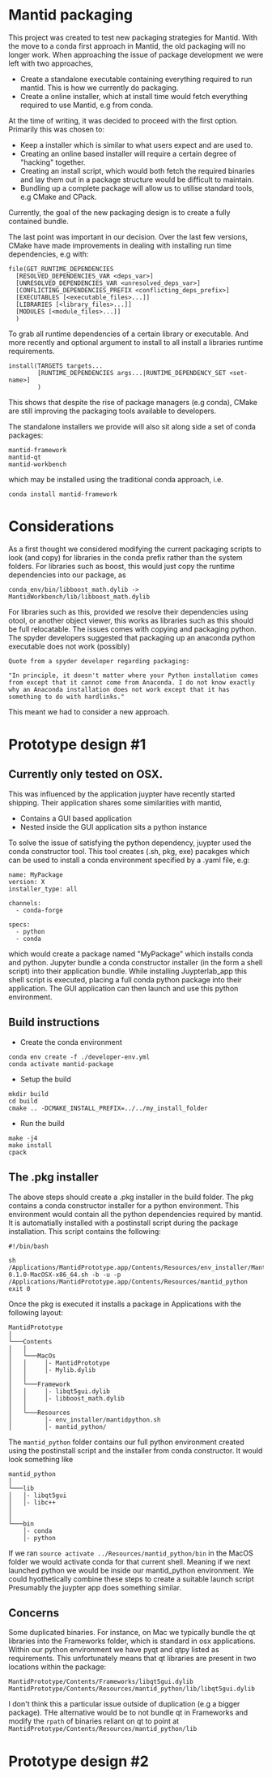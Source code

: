 # Mantid packaging
This project was created to test new packaging strategies for Mantid. With the move to a conda first approach in Mantid, the old packaging will no longer work. When approaching the issue of package development we were left with two approaches,

- Create a standalone executable containing everything required to run mantid. This is how we currently do packaging.
- Create a online installer, which at install time would fetch everything required to use Mantid, e.g from conda.

At the time of writing, it was decided to proceed with the first option. Primarily this was chosen to:

- Keep a installer which is similar to what users expect and are used to.
- Creating an online based installer will require a certain degree of "hacking" together. 
- Creating an install script, which would both fetch the required binaries and lay them out in a package structure would be difficult to maintain.
- Bundling up a complete package will allow us to utilise standard tools, e.g CMake and CPack. 

Currently, the goal of the new packaging design is to create a fully contained bundle.

The last point was important in our decision. Over the last few versions, CMake have made improvements in dealing with installing run time dependencies, e.g with:
```
file(GET_RUNTIME_DEPENDENCIES
  [RESOLVED_DEPENDENCIES_VAR <deps_var>]
  [UNRESOLVED_DEPENDENCIES_VAR <unresolved_deps_var>]
  [CONFLICTING_DEPENDENCIES_PREFIX <conflicting_deps_prefix>]
  [EXECUTABLES [<executable_files>...]]
  [LIBRARIES [<library_files>...]]
  [MODULES [<module_files>...]]
  )
```
To grab all runtime dependencies of a certain library or executable. And more recently and optional argument to install to all install a libraries runtime requirements. 
```
install(TARGETS targets...
        [RUNTIME_DEPENDENCIES args...|RUNTIME_DEPENDENCY_SET <set-name>]
        )
```
This shows that despite the rise of package managers (e.g conda), CMake are still improving the packaging tools available to developers.

The standalone installers we provide will also sit along side a set of conda packages:
```
mantid-framework
mantid-qt
mantid-workbench
```
which may be installed using the traditional conda approach, i.e.

```
conda install mantid-framework
```
# Considerations
As a first thought we considered modifying the current packaging scripts to look (and copy) for libraries in the conda prefix rather than the system folders. For libraries such as boost, this would just copy the runtime dependencies into our package, as 

```
conda_env/bin/libboost_math.dylib -> MantidWorkbench/lib/libboost_math.dylib
```
For libraries such as this, provided we resolve their dependencies using otool, or another object viewer, this works as libraries such as this should be full relocatable. The issues comes with copying and packaging python. The spyder developers suggested that packaging up an anaconda python executable does not work (possibly)
```
Quote from a spyder developer regarding packaging:

"In principle, it doesn't matter where your Python installation comes from except that it cannot come from Anaconda. I do not know exactly why an Anaconda installation does not work except that it has something to do with hardlinks."
```

This meant we had to consider a new approach.

# Prototype design #1
## Currently only tested on OSX. 
This was influenced by the application juypter have recently started shipping. Their application shares some similarities with mantid,

- Contains a GUI based application
- Nested inside the GUI application sits a python instance

To solve the issue of satisfying the python dependency, juypter used the conda constructor tool. This tool creates (.sh, pkg, exe) pacakges which can be used to install a conda environment specified by a .yaml file, e.g:
```
name: MyPackage
version: X
installer_type: all

channels:
  - conda-forge

specs:
  - python
  - conda
```
which would create a package named "MyPackage" which installs conda and python. Jupyter bundle a conda constructor installer (in the form a shell script) into their application bundle. While installing Juypterlab_app this shell script is executed, placing a full conda python package into their application. The GUI application can then launch and use this python environment.  


## Build instructions

- Create the conda environment
```
conda env create -f ./developer-env.yml
conda activate mantid-package
```
- Setup the build
```
mkdir build
cd build
cmake .. -DCMAKE_INSTALL_PREFIX=../../my_install_folder
```
- Run the build
```
make -j4
make install
cpack
```

## The .pkg installer 
The above steps should create a .pkg installer in the build folder. The pkg contains a conda constructor installer for a python environment. This environment would contain all the python dependencies required by mantid. It is automatially installed with a postinstall script during the package installation. This script contains the following:
```
#!/bin/bash

sh /Applications/MantidPrototype.app/Contents/Resources/env_installer/MantidPython-0.1.0-MacOSX-x86_64.sh -b -u -p /Applications/MantidPrototype.app/Contents/Resources/mantid_python
exit 0
```

Once the pkg is executed it installs a package in Applications with the following layout:
```
MantidPrototype
│
└───Contents
│   │
│   └───MacOs
│   │     │- MantidPrototype
│   │     │- Mylib.dylib
│   │         
│   └───Framework
│   │     │- libqt5gui.dylib
│   │     │- libboost_math.dylib 
│   │         
│   └───Resources
│         │- env_installer/mantidpython.sh
│         │- mantid_python/
```


The `mantid_python` folder contains our full python environment created using the postinstall script and the installer from conda constructor. It would look something like

```
mantid_python
│
└───lib
│   │- libqt5gui
│   │- libc++
│   
│
└───bin
    │- conda
    │- python
```

If we ran `source activate ../Resources/mantid_python/bin` in the MacOS folder we would activate conda for that current shell. Meaning if we next launched python we would be inside our mantid_python environment. We could hyothetically combine these steps to create a suitable launch script Presumably the juypter app does something similar.


## Concerns
Some duplicated binaries. For instance, on Mac we typically bundle the qt libraries into the Frameworks folder, which is standard in osx applications. Within our python environment we have pyqt and qtpy listed as requirements. This unfortunately means that qt libraries are present in two locations within the package:

`MantidPrototype/Contents/Frameworks/libqt5gui.dylib`
`MantidPrototype/Contents/Resources/mantid_python/lib/libqt5gui.dylib`

I don't think this a particular issue outside of duplication (e.g a bigger package). THe alternative would be to not bundle qt in Frameworks and modify the `rpath` of binaries reliant on qt to point at `MantidPrototype/Contents/Resources/mantid_python/lib`

# Prototype design #2